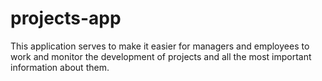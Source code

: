 # projects-app
This application serves to make it easier for managers and employees to work and monitor the development of projects and all the most important information about them.
